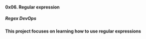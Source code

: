 #### 0x06. Regular expression
##### Regex DevOps

__This project focuses on learning how to use regular expressions__
